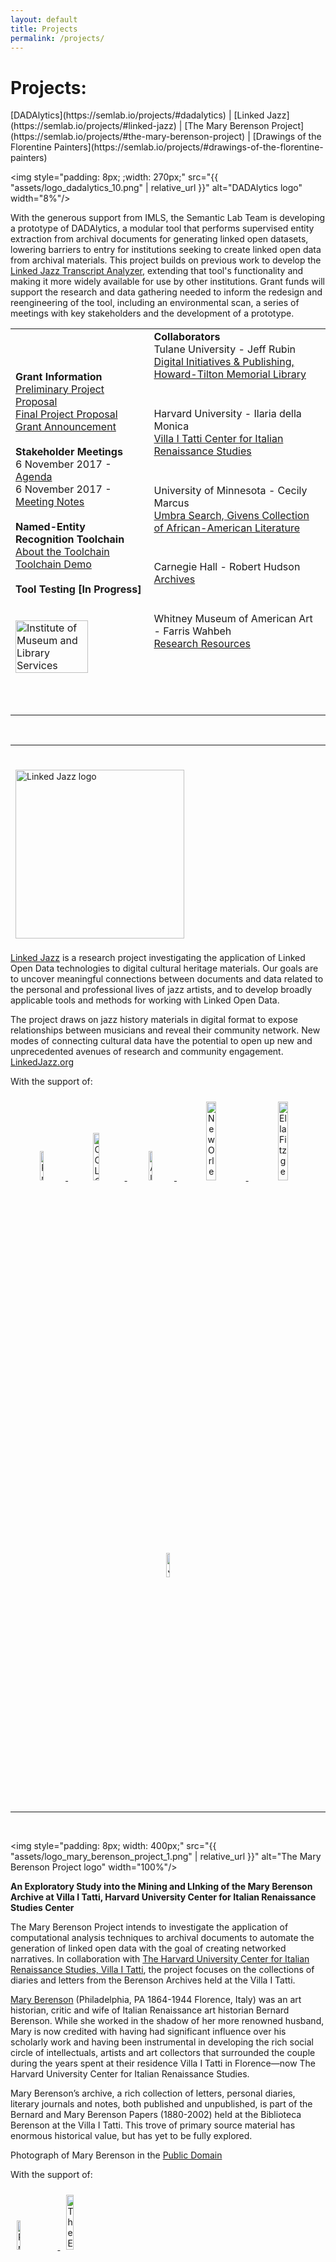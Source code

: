 ```yaml
---
layout: default
title: Projects
permalink: /projects/
---
```


<h1 class="page-heading">Projects:</h1> [DADAlytics](https://semlab.io/projects/#dadalytics) | [Linked Jazz](https://semlab.io/projects/#linked-jazz) | [The Mary Berenson Project](https://semlab.io/projects/#the-mary-berenson-project) | [Drawings of the Florentine Painters](https://semlab.io/projects/#drawings-of-the-florentine-painters)

<a name="dadalytics"></a><img style="padding: 8px; ;width: 270px;" src="{{ "assets/logo_dadalytics_10.png" | relative_url }}" alt="DADAlytics logo" width="8%"/>

With the generous support from IMLS, the Semantic Lab Team is developing a prototype of DADAlytics, a modular tool that performs supervised entity extraction from archival documents for generating linked open datasets, lowering barriers to entry for institutions seeking to create linked open data from archival materials. This project builds on previous work to develop the [Linked Jazz Transcript Analyzer](https://linkedjazz.org/tools/transcript-analyzer/), extending that tool's functionality and making it more widely available for use by other institutions. Grant funds will support the research and data gathering needed to inform the redesign and reengineering of the tool, including an environmental scan, a series of meetings with key stakeholders and the development of a prototype.
<br/>
<table>
    <tr>
       <td colspan="1">
         <strong>Grant Information</strong><br/>
           <a href="https://www.imls.gov/sites/default/files/grants/lg-72-17-0179-17/proposals/lg-72-17-0179-17-preliminary-proposal.pdf" target="_blank">Preliminary Project Proposal</a><br/>
           <a href="https://www.imls.gov/sites/default/files/grants/lg-72-17-0179-17/proposals/lg-72-17-0179-17-full-proposal-documents.pdf" target="_blank">Final Project Proposal</a><br/>
           <a href="https://www.imls.gov/grants/awarded/lg-72-17-0179-17" target="_blank">Grant Announcement</a><br/><br/>
         <strong>Stakeholder Meetings</strong><br/>
           6 November 2017 - <a href="https://drive.google.com/open?id=1oxPVhEi1fP4p0QZF2LzG9p4fMRCK_H-G" target="_blank">Agenda</a><br/>
           6 November 2017 - <a href="https://drive.google.com/open?id=1qAvGaJI_uq8X0JA1sMkhKbyCKL-2VB3P" target="_blank">Meeting Notes</a><br/><br/>
         <strong>Named-Entity Recognition Toolchain</strong><br/>
           <a href="http://semlab.io/DADAlytics_ner_demo/" target="_blank">About the Toolchain</a><br/>
           <a href="http://semlab.io/DADAlytics-ner-demo/" target="_blank">Toolchain Demo</a><br/><br/>
         <strong>Tool Testing [In Progress]</strong><br/><br/>
           
<br/>
        <!---<div class="wrapper">--->
          <a href="https://www.imls.gov/" target="_blank">
            <img src="{{ "assets/logo_imls.png" | relative_url }}" alt="Institute of Museum and Library Services" width="75%"/>
          </a>
        <!---</div>--->   
          <br/>
       </td>
       <td colspan="2">
         <strong>Collaborators</strong><br/>
           Tulane University - Jeff Rubin<br/><a href="http://library.tulane.edu/about/directories/department/digital-initiatives-&-publishing" target="_blank">Digital Initiatives & Publishing, Howard-Tilton Memorial Library</a><br/>
           <hr style="height:8pt; visibility:hidden;" />
           Harvard University - Ilaria della Monica<br/><a href="http://itatti.harvard.edu/" target="_blank">Villa I Tatti Center for Italian Renaissance Studies</a><br/>
           <hr style="height:8pt; visibility:hidden;" />
           University of Minnesota - Cecily Marcus<br/><a href="https://www.umbrasearch.org/" target="_blank">Umbra Search, Givens Collection of African-American Literature</a><br/>
           <hr style="height:8pt; visibility:hidden;" />
           Carnegie Hall - Robert Hudson<br/><a href="https://www.carnegiehall.org/About/History/Archives" target="_blank">Archives</a><br/>
           <hr style="height:8pt; visibility:hidden;" />
           Whitney Museum of American Art - Farris Wahbeh<br/><a href="http://whitney.org/Collection/Research" target="_blank">Research Resources</a><br/>
<br/><br/><br/><br/><br/>
       </td>
    </tr>
</table>
<br/>

<hr/>
<br/>
<a name="linked-jazz" href="https://linkedjazz.org/"><img style="padding: 8px; ;width: 270px;" src="{{ "assets/logo_linked_jazz_10.png" | relative_url }}" alt="Linked Jazz logo" width="8%"/></a>



[Linked Jazz](https://linkedjazz.org/) is a research project investigating the application of Linked Open Data technologies to digital cultural heritage materials. Our goals are to uncover meaningful connections between documents and data related to the personal and professional lives of jazz artists, and to develop broadly applicable tools and methods for working with Linked Open Data.

The project draws on jazz history materials in digital format to expose relationships between musicians and reveal their community network. New modes of connecting cultural data have the potential to open up new and unprecedented avenues of research and community engagement. [LinkedJazz.org](https://linkedjazz.org)

With the support of:
<div class="center-div" style="text-align: center;">
  <a href="http://www.pratt.edu/academics/information_and_library_sciences/">
    <img style="padding: 10px;" src="{{ "assets/logo_pratt.jpg" | relative_url }}" alt="Pratt Institute" width="11%" />
  </a>
  <a href="http://www.oclc.org/us/en/default.htm">
    <img style="padding: 10px;" src="{{ "assets/logo_oclc.png" | relative_url }}" alt="OCLC" width="14%" />
  </a>
  <a href="http://www.alise.org/">
    <img style="padding: 10px;" src="{{ "assets/logo_alise.jpg" | relative_url }}" alt="Alise" width="11%" />
  </a> 
  <a href="http://www.jazzandheritage.org/">
    <img style="padding: 10px;" src="{{ "assets/logo_new_orleans_jazz_&_heritage_festival_and_foundation.png" | relative_url }}" alt="New Orleans Jazz and Heritage Foundation" width="18%" />
  </a>
  <a href="http://www.ellafitzgeraldfoundation.org/">
    <img style="padding: 10px;" src="{{ "assets/logo_ella_fitzgerald_charitable_foundation.jpg" | relative_url }}" alt="Ella Fitzgerald Charitable Foundation" width="18%" />
  </a>
  <a href="https://www.jazzednet.org/">
    <img style="padding: 10px;" src="{{ "assets/logo_jazz_education_network.jpg" | relative_url }}" alt="Jazz Education Network" width="10%" />
  </a>
</div>

<hr/>
<br/>

<a name="the-mary-berenson-project"></a><img style="padding: 8px; width: 400px;" src="{{ "assets/logo_mary_berenson_project_1.png" | relative_url }}" alt="The Mary Berenson Project logo" width="100%"/>

**An Exploratory Study into the Mining and LInking of the Mary Berenson Archive at Villa I Tatti, Harvard University Center for Italian Renaissance Studies Center**

The Mary Berenson Project intends to investigate the application of computational analysis techniques to archival documents to automate the generation of linked open data with the goal of creating networked narratives. In collaboration with [The Harvard University Center for Italian Renaissance Studies, Villa I Tatti](http://itatti.harvard.edu/), the project focuses on the collections of diaries and letters from the Berenson Archives held at the Villa I Tatti.<br/>

[Mary Berenson](http://itatti.harvard.edu/mary-berenson) (Philadelphia, PA 1864-1944 Florence, Italy) was an art historian, critic and wife of Italian Renaissance art historian Bernard Berenson. While she worked in the shadow of her more renowned husband, Mary is now credited with having had significant influence over his scholarly work and having been instrumental in developing the rich social circle of intellectuals, artists and art collectors that surrounded the couple during the years spent at their residence Villa I Tatti in Florence—now The Harvard University Center for Italian Renaissance Studies. 

Mary Berenson’s archive, a rich collection of letters, personal diaries, literary journals and notes, both published and unpublished, is part of the Bernard and Mary Berenson Papers (1880-2002) held at the Biblioteca Berenson at the Villa I Tatti. This trove of primary source material has enormous historical value, but has yet to be fully explored. 

Photograph of Mary Berenson in the [Public Domain](https://commons.wikimedia.org/wiki/File:Mary_Berenson_(n%C3%A9e_Smith)_1885_from_NPG.jpg)

With the support of:
<div>
  <a href="http://www.pratt.edu/academics/information_and_library_sciences/">
    <img style="padding: 10px;" src="{{ "assets/logo_pratt_si.png" | relative_url }}" alt="Pratt Institute School of Information logo" width="11%" />
  </a>
  <a href="https://eadh.org/">
    <img style="padding: 10px;" src="{{ "assets/logo_eadh.png" | relative_url }}" alt="The Euopean Association for Digital Humanities logo" width="15%" />
  </a>
</div>
<br/>

<hr/><br/>


<a name="drawings-of-the-florentine-painters"></a><img style="padding: 4px; width: 475px;" src="{{ "assets/logo_drawings_of_the_florentine_painters_10.png" | relative_url }}" alt="Drawings of the Florentine Painters logo" width="100%"/>

**Florentine Renaissance Drawings: A Linked Catalogue for the Semantic Web**

[The Drawings of the Florentine Painters](http://florentinedrawings.itatti.harvard.edu/) is an online resource that allows users to simultaneously search through all three editions of art historian Bernard Berensen's seminal work "The Drawings of the Florentine Painters". This project is supported by a 2015  [Digital Resources Grant](http://itatti.harvard.edu/news/kress-foundation-gives-major-grant-%E2%80%9Cflorentine-renaissance-drawings%E2%80%9D-digital-project) awarded by the [Samuel H. Kress Foundation](http://www.kressfoundation.org/) to [Villa I Tatti, The Harvard University Center for Italian Renaissance Studies](http://itatti.harvard.edu/).<br/>

Principle investigators are Lukas Klic and Jonathan Nelson of Villa I Tatti. Design, methodology, technical advising, and project management by Matt Miller, Cristina Pattuelli, and Alexandra Provo. For further information, please see the [Background of The Project](http://florentinedrawings.itatti.harvard.edu/pages/background), [Full List of Contributors](http://florentinedrawings.itatti.harvard.edu/pages/credits), or the [2017 ARLIS/NA Review of "The Drawings of the Florentine Painters"](https://www.arlisna.org/publications/multimedia-technology-reviews/1229-the-drawings-of-the-florentine-painters). The entire [dataset](http://data.itatti.harvard.edu) is openly available in RDF for reuse under a [Creative Commons Attribution-ShareAlike](https://creativecommons.org/licenses/by-sa/4.0) license.

**Recent Publications:**<br/>
Klic, L., Nelson, J.K., Pattuelli, M. C., and Provo, A. (2018). Florentine Renaissance Drawings: A linked catalog for the Semantic Web. *Art Documentation*. (37)1, 33-43. DOI: [https://doi.org/10.1086/697276](https://doi.org/10.1086/697276).

Klic, L., Miller, M., Nelson, J., Pattuelli, M. C. and Provo, A. (2017). [The drawings of the Florentine painters:
From print catalog to Linked Open Data](http://journal.code4lib.org/articles/12902). *The Code4Lib Journal*, 38(October 2017).<br/>
<br/><br/>
  <div class="wrapper">
    <a href="http://itatti.harvard.edu/">
      <img src="{{ "assets/logo_i_tatti.png" | relative_url }}" alt="Villa I Tatti" width="20%"/>
    </a>
  </div>
<br/><br/>
